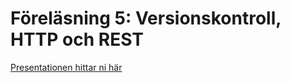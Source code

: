# Föreläsning 5: Versionskontroll, HTTP och REST

[Presentationen hittar ni här](version_control_rest.pdf)
